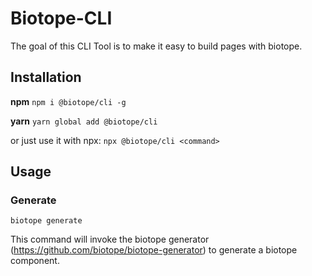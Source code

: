 # Biotope-CLI
The goal of this CLI Tool is to make it easy to build pages with biotope.

## Installation
**npm**
`npm i @biotope/cli -g`

**yarn**
`yarn global add @biotope/cli `

or just use it with npx:
`npx @biotope/cli <command>`

## Usage
### Generate
```
biotope generate
```
This command will invoke the biotope generator (https://github.com/biotope/biotope-generator) to generate a biotope component.
